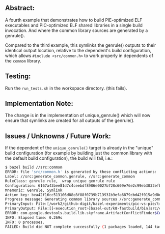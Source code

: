 Abstract:
---------

A fourth example that demonstrates how to build PIE-optimized ELF executables
and PIC-optimized ELF shared libraries in a single build invocation.
And where the common library sources are generated by a genrule().

Compared to the third example, this symlinks the genrule() outputs to their
identical output location, relative to the dependent's build configuration,
which allows `#include <src/common.h>` to work properly in dependents of
the `common` library.


Testing:
------

Run the `run_tests.sh` in the workspace directory. (this fails).

Implementation Note:
--------------------

The change is in the implementation of unique_genrule() which will now ensure
that symlinks are created for all outputs of the genrule().


Issues / Unknowns / Future Work:
--------------------------------

If the dependent of the `unique_genrule()` target is already  in the
"unique" build configuration (for example by building just the common library
with the default build configuration), the build will fail, i.e.:

```sh
$ bazel build //src:common
ERROR: file 'src/common.h' is generated by these conflicting actions:
Label: //src:generate_common.genrule, //src:generate_common
RuleClass: genrule rule, _wrap_unique_genrule rule
Configuration: 6167a43bee81d7c4ceebdf8986e0027b728c609e76e2c99eb3032efb76afa9e5
Mnemonic: Genrule, Symlink
Action key: bea42f16cc513106d88e8f88f0739b713931b9efa6879cbd42f015a9d0d5e4d1, d7773cd91ffd7932031eb8962471d065e41bfad384f2ed5d8d1925666f92ac3f
Progress message: Generating common library sources //src:generate_common.genrule, Creating symlink bazel-out/k8-fastbuild/bin/src/common.h
PrimaryInput: File:[/work2/github-digit/bazel-experiments/pic-vs-pie/transitions-4[source]]src/generate_common_lib.sh, File:[[<execution_root>]bazel-out/k8-fastbuild/bin]src/common.h
PrimaryOutput: File:[[<execution_root>]bazel-out/k8-fastbuild/bin]src/common.h
ERROR: com.google.devtools.build.lib.skyframe.ArtifactConflictFinder$ConflictException: com.google.devtools.build.lib.actions.MutableActionGraph$ActionConflictException: for src/common.h, previous action: action 'Creating symlink bazel-out/k8-fastbuild/bin/src/common.h', attempted action: action 'Generating common library sources //src:generate_common.genrule'
INFO: Elapsed time: 0.269s
INFO: 0 processes.
FAILED: Build did NOT complete successfully (1 packages loaded, 144 targets configured)
```
